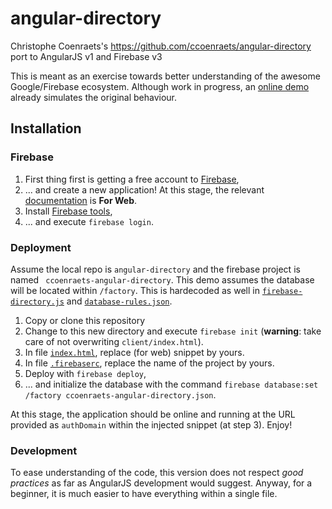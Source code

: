 # angular-directory
Christophe Coenraets's https://github.com/ccoenraets/angular-directory port to AngularJS v1 and Firebase v3

This is meant as an exercise towards better understanding of the awesome Google/Firebase ecosystem.
Although work in progress, an [online demo](https://ccoenraets-angular-directory.firebaseapp.com/) already simulates the original behaviour.

## Installation

### Firebase

1. First thing first is getting a free account to [Firebase](https://firebase.google.com/),
2. ... and create a new application! At this stage, the relevant [documentation](https://firebase.google.com/docs/) is **For Web**.
3. Install [Firebase tools](https://firebase.google.com/docs/cli/),
4. ... and execute `firebase login`.

### Deployment

Assume the local repo is `angular-directory` and the firebase project is named ` ccoenraets-angular-directory`.
This demo assumes the database will be located within `/factory`.
This is hardecoded as well in [`firebase-directory.js`](blob/master/client/js/firebase-directory.js) and [`database-rules.json`](blob/master/database-rules.json).

1. Copy or clone this repository
2. Change to this new directory and execute `firebase init` (**warning**: take care of not overwriting `client/index.html`). 
3. In file [`index.html`](blob/master/client/index.html), replace (for web) snippet by yours.
4. In file [`.firebaserc`](blob/master/.firebaserc), replace the name of the project by yours.
5. Deploy with `firebase deploy`,
6. ... and initialize the database with the command `firebase database:set /factory ccoenraets-angular-directory.json`.

At this stage, the application should be online and running at the URL provided as `authDomain` within the injected snippet (at step 3). Enjoy!

### Development

To ease understanding of the code, this version does not respect *good practices* as far as AngularJS development would suggest.
Anyway, for a beginner, it is much easier to have everything within a single file.

